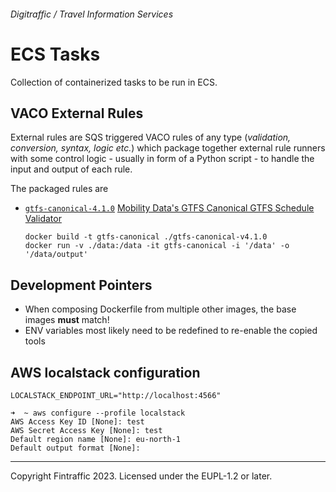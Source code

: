 ###### Digitraffic / Travel Information Services

# ECS Tasks

Collection of containerized tasks to be run in ECS.

## VACO External Rules

External rules are SQS triggered VACO rules of any type (_validation, conversion, syntax, logic etc._) which package
together external rule runners with some control logic - usually in form of a Python script - to handle the input
and output of each rule.

The packaged rules are

 - [`gtfs-canonical-4.1.0`](gtfs-canonical-v4.1.0) [Mobility Data's GTFS Canonical GTFS Schedule Validator](https://github.com/MobilityData/gtfs-validator/)
   ```shell
   docker build -t gtfs-canonical ./gtfs-canonical-v4.1.0
   docker run -v ./data:/data -it gtfs-canonical -i '/data' -o '/data/output'
   ```

## Development Pointers

 - When composing Dockerfile from multiple other images, the base images **must** match!
 - ENV variables most likely need to be redefined to re-enable the copied tools

## AWS localstack configuration

```shell
LOCALSTACK_ENDPOINT_URL="http://localhost:4566"

➜  ~ aws configure --profile localstack
AWS Access Key ID [None]: test
AWS Secret Access Key [None]: test
Default region name [None]: eu-north-1
Default output format [None]:
```

---

Copyright Fintraffic 2023. Licensed under the EUPL-1.2 or later.

